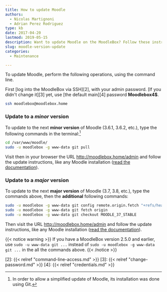```yaml
---
title: How to update Moodle
authors:
  - Nicolas Martignoni
  - Adrian Perez Rodriguez
type: kb
date: 2017-04-20
lastmod: 2019-05-15
description: Want to update Moodle on the MoodleBox? Follow these instructions
slug: moodle-version-update
categories:
  - Maintenance

---
```

To update Moodle, perform the following operations, using the command line.

First [log into the MoodleBox via SSH][2], with your admin password. [If you didn't change it][3] yet, use [the default main][4] password __Moodlebox4$__.

```bash
ssh moodlebox@moodlebox.home
```

### Update to a _minor_ version

To update to the next __minor version__ of Moodle (3.6.1, 3.6.2, etc.), type the following commands in the terminal:[^1]

```bash
cd /var/www/moodle/
sudo -u moodlebox -g www-data git pull
```

Visit then in your browser the URL http://moodlebox.home/admin and follow the update instructions, like any Moodle installation ([read the documentation][1]).

### Update to a _major_ version

To update to the next __major version__ of Moodle (3.7, 3.8, etc.), type the commands above, then the __additional__ following commands:

```bash
sudo -u moodlebox -g www-data git config remote.origin.fetch "+refs/heads/*:refs/remotes/origin/*"
sudo -u moodlebox -g www-data git fetch origin
sudo -u moodlebox -g www-data git checkout MOODLE_37_STABLE
```

Then visit the URL http://moodlebox.home/admin and follow the update instructions, like any Moodle installation ([read the documentation][1]).

{{< notice warning >}}
If you have a MoodleBox version 2.5.0 and earlier, use `sudo -u www-data git ...` instead of `sudo -u moodlebox -g www-data git ...` in the all the commands above.
{{< /notice >}}

 [1]: https://docs.moodle.org/en/Upgrading
 [2]: {{< relref "command-line-access.md" >}}
 [3]: {{< relref "change-password.md" >}}
 [4]: {{< relref "credentials.md" >}}

 [^1]: In order to allow a simplified update of Moodle, its installation was done using Git.

